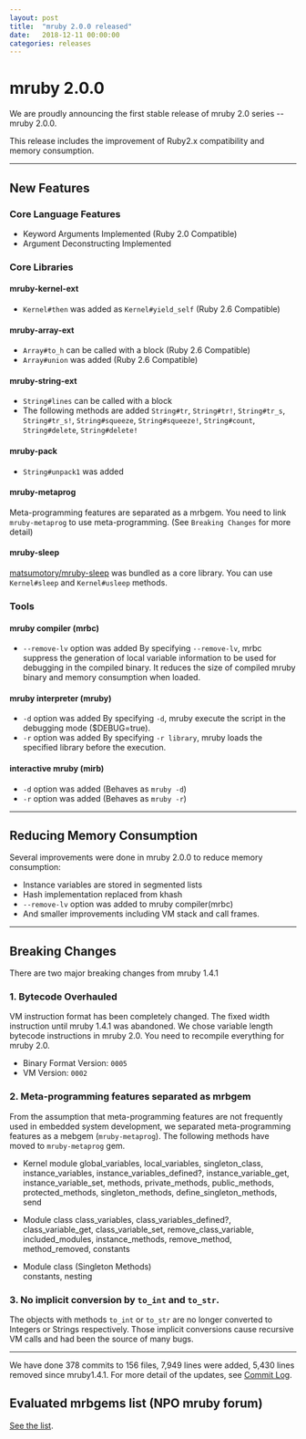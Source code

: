 ```yaml
---
layout: post
title:  "mruby 2.0.0 released"
date:   2018-12-11 00:00:00
categories: releases
---
```


# mruby 2.0.0

We are proudly announcing the first stable release of mruby 2.0 series -- mruby 2.0.0.

This release includes the improvement of Ruby2.x compatibility and memory consumption.

---
## New Features

### Core Language Features

- Keyword Arguments Implemented (Ruby 2.0 Compatible)
- Argument Deconstructing Implemented

### Core Libraries

#### mruby-kernel-ext
- `Kernel#then` was added as `Kernel#yield_self` (Ruby 2.6 Compatible)

#### mruby-array-ext
- `Array#to_h`  can be called with a block (Ruby 2.6 Compatible)
- `Array#union` was added (Ruby 2.6 Compatible)

#### mruby-string-ext
- `String#lines`  can be called with a block
- The following methods are added
  `String#tr`, `String#tr!`, `String#tr_s`, `String#tr_s!`, `String#squeeze`, `String#squeeze!`, `String#count`, `String#delete`, `String#delete!`

#### mruby-pack
- `String#unpack1` was added

#### mruby-metaprog
Meta-programming features are separated as a mrbgem. You need to link  `mruby-metaprog` to use meta-programming. (See `Breaking Changes` for more detail)

#### mruby-sleep
[matsumotory/mruby-sleep](https://github.com/matsumotory/mruby-sleep) was bundled as a core library.
You can use `Kernel#sleep` and `Kernel#usleep` methods.

### Tools

#### mruby compiler (mrbc)

- `--remove-lv` option was added
  By specifying `--remove-lv`, mrbc suppress the generation of local variable information to be used for debugging in the compiled binary. It reduces the size of compiled mruby binary and memory consumption when loaded.

#### mruby interpreter (mruby)

- `-d` option was added
  By specifying `-d`, mruby execute the script in the debugging mode ($DEBUG=true).
- `-r` option was added
  By specifying `-r library`, mruby loads the specified library before the execution.

#### interactive mruby (mirb)

- `-d` option was added (Behaves as `mruby -d`)
- `-r` option was added (Behaves as `mruby -r`)


---
## Reducing Memory Consumption

Several improvements were done in mruby 2.0.0 to reduce memory consumption:

- Instance variables are stored in segmented lists
- Hash implementation replaced from khash
- `--remove-lv` option was added to mruby compiler(mrbc)
- And smaller improvements including VM stack and call frames.

---
## Breaking Changes

There are two major breaking changes from mruby 1.4.1

### 1. Bytecode Overhauled

VM instruction format has been completely changed.
The fixed width instruction until mruby 1.4.1 was abandoned. We chose variable length bytecode instructions in mruby 2.0. You need to recompile everything for mruby 2.0.

- Binary Format Version: `0005`
- VM Version: `0002`

### 2. Meta-programming features separated as mrbgem

From the assumption that meta-programming features are not frequently used in embedded system development, we separated meta-programming features as a mebgem (`mruby-metaprog`). The following methods have moved to `mruby-metaprog` gem.

- Kernel module
  global_variables, local_variables, singleton_class, instance_variables, instance_variables_defined?, instance_variable_get, instance_variable_set, methods, private_methods, public_methods, protected_methods, singleton_methods, define_singleton_methods, send

- Module class
class_variables, class_variables_defined?, class_variable_get, class_variable_set, remove_class_variable, included_modules, instance_methods, remove_method, method_removed, constants

- Module class (Singleton Methods)  
constants, nesting

### 3. No implicit conversion by `to_int` and `to_str`.

The objects with methods `to_int` or `to_str` are no longer converted to Integers or Strings respectively. Those implicit conversions cause recursive VM calls and had been the source of many bugs.

---

We have done 378 commits to 156 files, 7,949 lines were added, 5,430 lines removed since mruby1.4.1.
For more detail of the updates, see [Commit Log](https://github.com/mruby/mruby/compare/1.4.1...2.0.0).

## Evaluated mrbgems list (NPO mruby forum)

[See the list](http://forum.mruby.org/download/index2EN.html).
